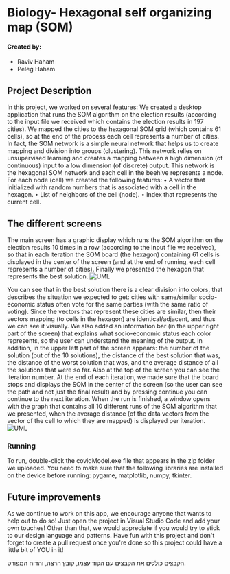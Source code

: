 # Biology- Hexagonal self organizing map (SOM)

#### Created by:
- Raviv Haham
- Peleg Haham

Project Description
-
In this project, we worked on several features:
We created a desktop application that runs the SOM algorithm on the election results (according to the input file we received which contains the election results in 197 cities).
We mapped the cities to the hexagonal SOM grid (which contains 61 cells), so at the end of the process each cell represents a number of cities.
In fact, the SOM network is a simple neural network that helps us to create mapping and division into groups (clustering).
This network relies on unsupervised learning and creates a mapping between a high dimension (of continuous) input to a low dimension (of discrete) output.
This network is the hexagonal SOM network and each cell in the beehive represents a node.
For each node (cell) we created the following features:
• A vector that initialized with random numbers that is associated with a cell in the hexagon.
• List of neighbors of the cell (node).
• Index that represents the current cell.

The different screens
-
The main screen has a graphic display which runs the SOM algorithm on the election results 10 times in a row (according to the input file we received), so that in each iteration the SOM board (the hexagon) containing 61 cells is displayed in the center of the screen (and at the end of running, each cell represents a number of cities).
Finally we presented the hexagon that represents the best solution.
![UML](https://imgur.com/VpORHu0.png)

You can see that in the best solution there is a clear division into colors, that describes the situation we expected to get: cities with same/similar socio-economic status often vote for the same parties (with the same ratio of voting). Since the vectors that represent these cities are similar, then their vectors mapping (to cells in the hexagon) are identical/adjacent, and thus we can see it visually.
We also added an information bar (in the upper right part of the screen) that explains what socio-economic status each color represents, so the user can understand the meaning of the output.
In addition, in the upper left part of the screen appears: the number of the solution (out of the 10 solutions), the distance of the best solution that was, the distance of the worst solution that was, and the average distance of all the solutions that were so far.
Also at the top of the screen you can see the iteration number. At the end of each iteration, we made sure that the board stops and displays the SOM in the center of the screen (so the user can see the path and not just the final result) and by pressing continue you can continue to the next iteration.
When the run is finished, a window opens with the graph that contains all 10 different runs of the SOM algorithm that we presented, when the average distance (of the data vectors from the vector of the cell to which they are mapped) is displayed per iteration.
![UML](https://imgur.com/7d3ETXi.png)




### Running
To run, double-click the covidModel.exe file that appears in the zip folder we uploaded.
You need to make sure that the following libraries are installed on the device before running:
pygame, matplotlib, numpy, tkinter.


## Future improvements

As we continue to work on this app, we encourage anyone that wants to help out to do so!
Just open the project in Visual Studio Code and add your own touches!
Other than that, we would appreciate if you would try to stick to our design language and patterns.
Have fun with this project and don't forget to create a pull request once you're done so this project could have a little bit of YOU in it!






הקבצים כוללים את הקבצים עם הקוד עצמו, קובץ הרצה, והדוח המפורט.
